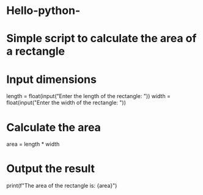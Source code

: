 # Hello-python-
# Simple script to calculate the area of a rectangle

# Input dimensions
length = float(input("Enter the length of the rectangle: "))
width = float(input("Enter the width of the rectangle: "))

# Calculate the area
area = length * width

# Output the result
print(f"The area of the rectangle is: {area}")
